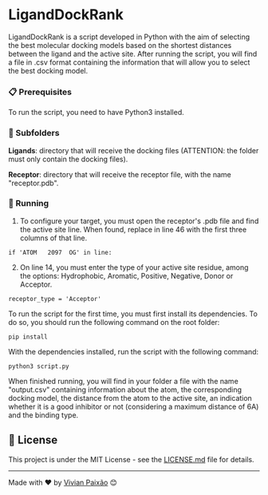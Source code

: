 # LigandDockRank

LigandDockRank is a script developed in Python with the aim of selecting the best molecular docking models based on the shortest distances between the ligand and the active site. After running the script, you will find a file in .csv format containing the information that will allow you to select the best docking model.

### 📋 Prerequisites

To run the script, you need to have Python3 installed.

### 📁 Subfolders

**Ligands**: directory that will receive the docking files (ATTENTION: the folder must only contain the docking files).

**Receptor**: directory that will receive the receptor file, with the name "receptor.pdb".

### 🔧 Running

1. To configure your target, you must open the receptor's .pdb file and find the active site line. When found, replace in line 46 with the first three columns of that line.

```
if 'ATOM   2097  OG' in line:
```

2. On line 14, you must enter the type of your active site residue, among the options: Hydrophobic, Aromatic, Positive, Negative, Donor or Acceptor.

```
receptor_type = 'Acceptor'
```

To run the script for the first time, you must first install its dependencies. To do so, you should run the following command on the root folder:

```
pip install
```

With the dependencies installed, run the script with the following command:

```
python3 script.py
```

When finished running, you will find in your folder a file with the name "output.csv" containing information about the atom, the corresponding docking model, the distance from the atom to the active site, an indication whether it is a good inhibitor or not (considering a maximum distance of 6A) and the binding type.

## 📄 License

This project is under the MIT License - see the [LICENSE.md](https://github.com/vivianmp95/ligand-dock-rank/blob/main/LICENSE) file for details.

---
Made with ❤️ by [Vivian Paixão](https://github.com/vivianmp95) 😊
